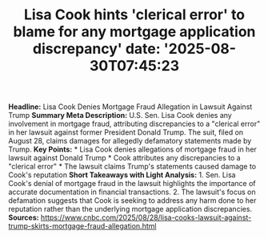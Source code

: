 ﻿---
title: "Lisa Cook hints 'clerical error' to blame for any mortgage application discrepancy'
date: '2025-08-30T07:45:23"
category: "Markets"
summary: ""
slug: "lisa cook hints clerical error to blame for any mortgage app"
source_urls:
  - "https://www.cnbc.com/2025/08/28/lisa-cooks-lawsuit-against-trump-skirts-mortgage-fraud-allegation.html"
seo:
  title: "Lisa Cook hints 'clerical error' to blame for any mortgage application discrepancy | Hash n Hedge'
  description: '"
  keywords: ["news", "markets", "brief"]
---
**Headline:** Lisa Cook Denies Mortgage Fraud Allegation in Lawsuit Against Trump  **Summary Meta Description:** U.S. Sen. Lisa Cook denies any involvement in mortgage fraud, attributing discrepancies to a "clerical error" in her lawsuit against former President Donald Trump. The suit, filed on August 28, claims damages for allegedly defamatory statements made by Trump.  **Key Points:**  * Lisa Cook denies allegations of mortgage fraud in her lawsuit against Donald Trump * Cook attributes any discrepancies to a "clerical error" * The lawsuit claims Trump's statements caused damage to Cook's reputation  **Short Takeaways with Light Analysis:**  1.  Sen. Lisa Cook's denial of mortgage fraud in the lawsuit highlights the importance of accurate documentation in financial transactions. 2.  The lawsuit's focus on defamation suggests that Cook is seeking to address any harm done to her reputation rather than the underlying mortgage application discrepancies.  **Sources:**  https://www.cnbc.com/2025/08/28/lisa-cooks-lawsuit-against-trump-skirts-mortgage-fraud-allegation.html 
